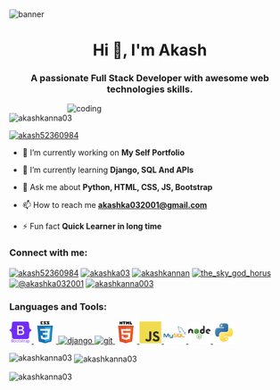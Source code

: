 <img align="center" width="100%" height="350px" src="https://user-images.githubusercontent.com/74038190/225813708-98b745f2-7d22-48cf-9150-083f1b00d6c9.gif" alt="banner">
<h1 align="center">Hi 👋, I'm Akash</h1>
<h3 align="center">A passionate Full Stack Developer with awesome web technologies skills.</h3>
<img align ="right" width="400" src="https://i.pinimg.com/originals/e4/26/70/e426702edf874b181aced1e2fa5c6cde.gif" alt="coding">

<p align="left"> <img src="https://komarev.com/ghpvc/?username=akashkanna03&label=Profile%20views&color=0e75b6&style=flat" alt="akashkanna03" /> </p>

<p align="left"> <a href="https://twitter.com/akash52360984" target="blank"><img src="https://img.shields.io/twitter/follow/akash52360984?logo=twitter&style=for-the-badge" alt="akash52360984" /></a> </p>

- 🔭 I’m currently working on **My Self Portfolio**

- 🌱 I’m currently learning **Django, SQL And APIs**

- 💬 Ask me about **Python, HTML, CSS, JS, Bootstrap**

- 📫 How to reach me **akashka032001@gmail.com**

- ⚡ Fun fact **Quick Learner in long time**

<h3 align="left">Connect with me:</h3>
<p align="left">
<a href="https://twitter.com/akash52360984" target="blank"><img align="center" src="https://raw.githubusercontent.com/rahuldkjain/github-profile-readme-generator/master/src/images/icons/Social/twitter.svg" alt="akash52360984" height="30" width="40" /></a>
<a href="https://linkedin.com/in/akashka03" target="blank"><img align="center" src="https://raw.githubusercontent.com/rahuldkjain/github-profile-readme-generator/master/src/images/icons/Social/linked-in-alt.svg" alt="akashka03" height="30" width="40" /></a>
<a href="https://fb.com/akashkannan" target="blank"><img align="center" src="https://raw.githubusercontent.com/rahuldkjain/github-profile-readme-generator/master/src/images/icons/Social/facebook.svg" alt="akashkannan" height="30" width="40" /></a>
<a href="https://instagram.com/the_sky_god_horus" target="blank"><img align="center" src="https://raw.githubusercontent.com/rahuldkjain/github-profile-readme-generator/master/src/images/icons/Social/instagram.svg" alt="the_sky_god_horus" height="30" width="40" /></a>
<a href="https://www.hackerrank.com/@akashka032001" target="blank"><img align="center" src="https://raw.githubusercontent.com/rahuldkjain/github-profile-readme-generator/master/src/images/icons/Social/hackerrank.svg" alt="@akashka032001" height="30" width="40" /></a>
<a href="https://www.leetcode.com/akashkanna003" target="blank"><img align="center" src="https://raw.githubusercontent.com/rahuldkjain/github-profile-readme-generator/master/src/images/icons/Social/leet-code.svg" alt="akashkanna003" height="30" width="40" /></a>
</p>

<h3 align="left">Languages and Tools:</h3>
<p align="left"> <a href="https://getbootstrap.com" target="_blank" rel="noreferrer"> <img src="https://raw.githubusercontent.com/devicons/devicon/master/icons/bootstrap/bootstrap-plain-wordmark.svg" alt="bootstrap" width="40" height="40"/> </a> <a href="https://www.w3schools.com/css/" target="_blank" rel="noreferrer"> <img src="https://raw.githubusercontent.com/devicons/devicon/master/icons/css3/css3-original-wordmark.svg" alt="css3" width="40" height="40"/> </a> <a href="https://www.djangoproject.com/" target="_blank" rel="noreferrer"> <img src="https://cdn.worldvectorlogo.com/logos/django.svg" alt="django" width="40" height="40"/> </a> <a href="https://git-scm.com/" target="_blank" rel="noreferrer"> <img src="https://www.vectorlogo.zone/logos/git-scm/git-scm-icon.svg" alt="git" width="40" height="40"/> </a> <a href="https://www.w3.org/html/" target="_blank" rel="noreferrer"> <img src="https://raw.githubusercontent.com/devicons/devicon/master/icons/html5/html5-original-wordmark.svg" alt="html5" width="40" height="40"/> </a> <a href="https://developer.mozilla.org/en-US/docs/Web/JavaScript" target="_blank" rel="noreferrer"> <img src="https://raw.githubusercontent.com/devicons/devicon/master/icons/javascript/javascript-original.svg" alt="javascript" width="40" height="40"/> </a> <a href="https://www.mysql.com/" target="_blank" rel="noreferrer"> <img src="https://raw.githubusercontent.com/devicons/devicon/master/icons/mysql/mysql-original-wordmark.svg" alt="mysql" width="40" height="40"/> </a> <a href="https://nodejs.org" target="_blank" rel="noreferrer"> <img src="https://raw.githubusercontent.com/devicons/devicon/master/icons/nodejs/nodejs-original-wordmark.svg" alt="nodejs" width="40" height="40"/> </a> <a href="https://www.python.org" target="_blank" rel="noreferrer"> <img src="https://raw.githubusercontent.com/devicons/devicon/master/icons/python/python-original.svg" alt="python" width="40" height="40"/> </a> </p>

<p><img align="left" src="https://github-readme-stats.vercel.app/api/top-langs?username=akashkanna03&show_icons=true&locale=en&layout=compact" alt="akashkanna03" /></p>

<p>&nbsp;<img align="center" src="https://github-readme-stats.vercel.app/api?username=akashkanna03&show_icons=true&locale=en" alt="akashkanna03" /></p>

<p><img align="center" src="https://github-readme-streak-stats.herokuapp.com/?user=akashkanna03&" alt="akashkanna03" /></p>
